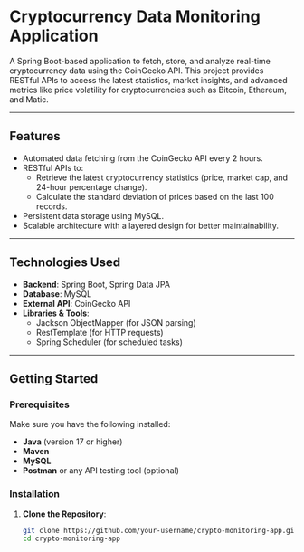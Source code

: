 # Cryptocurrency Data Monitoring Application

A Spring Boot-based application to fetch, store, and analyze real-time cryptocurrency data using the CoinGecko API. This project provides RESTful APIs to access the latest statistics, market insights, and advanced metrics like price volatility for cryptocurrencies such as Bitcoin, Ethereum, and Matic.

---

## **Features**
- Automated data fetching from the CoinGecko API every 2 hours.
- RESTful APIs to:
  - Retrieve the latest cryptocurrency statistics (price, market cap, and 24-hour percentage change).
  - Calculate the standard deviation of prices based on the last 100 records.
- Persistent data storage using MySQL.
- Scalable architecture with a layered design for better maintainability.

---

## **Technologies Used**
- **Backend**: Spring Boot, Spring Data JPA
- **Database**: MySQL
- **External API**: CoinGecko API
- **Libraries & Tools**:
  - Jackson ObjectMapper (for JSON parsing)
  - RestTemplate (for HTTP requests)
  - Spring Scheduler (for scheduled tasks)

---

## **Getting Started**

### Prerequisites
Make sure you have the following installed:
- **Java** (version 17 or higher)
- **Maven**
- **MySQL**
- **Postman** or any API testing tool (optional)

### Installation

1. **Clone the Repository**:
   ```bash
   git clone https://github.com/your-username/crypto-monitoring-app.git
   cd crypto-monitoring-app
